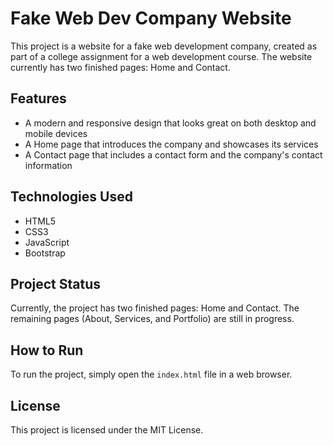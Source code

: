 # Fake Web Dev Company Website

This project is a website for a fake web development company, created as part of a college assignment for a web development course. The website currently has two finished pages: Home and Contact.

## Features

* A modern and responsive design that looks great on both desktop and mobile devices
* A Home page that introduces the company and showcases its services
* A Contact page that includes a contact form and the company's contact information

## Technologies Used

* HTML5
* CSS3
* JavaScript
* Bootstrap

## Project Status

Currently, the project has two finished pages: Home and Contact. The remaining pages (About, Services, and Portfolio) are still in progress.

## How to Run

To run the project, simply open the `index.html` file in a web browser.

## License

This project is licensed under the MIT License.